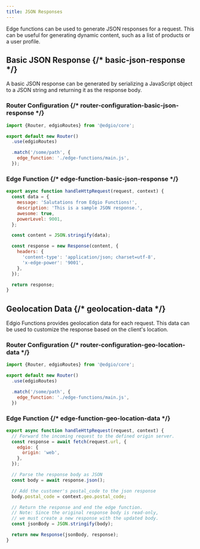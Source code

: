 ```yaml
---
title: JSON Responses
---
```


Edge functions can be used to generate JSON responses for a request. This can be useful for generating dynamic content, such as a list of products or a user profile.

## Basic JSON Response {/* basic-json-response */}

A basic JSON response can be generated by serializing a JavaScript object to a JSON string and returning it as the response body. 

### Router Configuration {/* router-configuration-basic-json-response */}

```js filename="routes.js"
import {Router, edgioRoutes} from '@edgio/core';

export default new Router()
  .use(edgioRoutes)

  .match('/some/path', {
    edge_function: './edge-functions/main.js',
  });
```

### Edge Function {/* edge-function-basic-json-response */}

```js filename="edge-functions/main.js"
export async function handleHttpRequest(request, context) {
  const data = {
    message: 'Salutations from Edgio Functions!',
    description: 'This is a sample JSON response.',
    awesome: true,
    powerLevel: 9001,
  };

  const content = JSON.stringify(data);

  const response = new Response(content, {
    headers: {
      'content-type': 'application/json; charset=utf-8',
      'x-edge-power': '9001',
    },
  });

  return response;
}
```

## Geolocation Data {/* geolocation-data */}

Edgio Functions provides geolocation data for each request. This data can be used to customize the response based on the client's location.

### Router Configuration {/* router-configuration-geo-location-data */}

```js filename="routes.js"
import {Router, edgioRoutes} from '@edgio/core';

export default new Router()
  .use(edgioRoutes)

  .match('/some/path', {
    edge_function: './edge-functions/main.js',
  })
```

### Edge Function {/* edge-function-geo-location-data */}

```js filename="edge-functions/main.js"
export async function handleHttpRequest(request, context) {
  // Forward the incoming request to the defined origin server.
  const response = await fetch(request.url, {
    edgio: {
      origin: 'web',
    },
  });

  // Parse the response body as JSON
  const body = await response.json();

  // Add the customer's postal_code to the json response
  body.postal_code = context.geo.postal_code;

  // Return the response and end the edge function.
  // Note: Since the original response body is read-only,
  // we must create a new response with the updated body.
  const jsonBody = JSON.stringify(body);

  return new Response(jsonBody, response);
}
```
